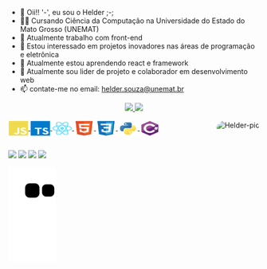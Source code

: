 - 👋 Oii!! '-', eu sou o Helder ;-;
- 👨‍💻 Cursando Ciência da Computação na Universidade do Estado do Mato Grosso (UNEMAT)
- 🚀 Atualmente trabalho com front-end
- 👀 Estou interessado em projetos inovadores nas áreas de programação e eletrônica
- 🌱 Atualmente estou aprendendo react e framework
- 💞️ Atualmente sou lider de projeto e colaborador em desenvolvimento web
- 📫 contate-me no email: helder.souza@unemat.br

<div align="center">
  <a href="https://github.com/helder-ogsouza">
  <img height="160em" src="https://github-readme-stats.vercel.app/api?username=helder-ogsouza&show_icons=true&theme=midnight-purple&include_all_commits=true&count_private=true"/>
  <img height="160em" src="https://github-readme-stats.vercel.app/api/top-langs/?username=helder-ogsouza&layout=compact&langs_count=7&theme=midnight-purple"/>
</div>
<div style="display: inline_block"><br>
  <img align="center" alt="Helder-Js" height="30" width="40" src="https://raw.githubusercontent.com/devicons/devicon/master/icons/javascript/javascript-plain.svg">
  <img align="center" alt="Helder-Ts" height="30" width="40" src="https://raw.githubusercontent.com/devicons/devicon/master/icons/typescript/typescript-plain.svg">
  <img align="center" alt="Helder-React" height="30" width="40" src="https://raw.githubusercontent.com/devicons/devicon/master/icons/react/react-original.svg">
  <img align="center" alt="Helder-HTML" height="30" width="40" src="https://raw.githubusercontent.com/devicons/devicon/master/icons/html5/html5-original.svg">
  <img align="center" alt="Helder-CSS" height="30" width="40" src="https://raw.githubusercontent.com/devicons/devicon/master/icons/css3/css3-original.svg">
  <img align="center" alt="Helder-Python" height="30" width="40" src="https://raw.githubusercontent.com/devicons/devicon/master/icons/python/python-original.svg">
  <img align="center" alt="Helder-Csharp" height="30" width="40" src="https://raw.githubusercontent.com/devicons/devicon/master/icons/csharp/csharp-original.svg">
  <img align="right" alt="Helder-pic" height="30" style="border-radius:50px;" src="https://media.discordapp.net/attachments/858144166910230549/1020080760524378112/Computer-screen-code-glitch-animation-gif-background-free.gif?width=593&height=396">
 
</div>

 ##
 
<div> 
 
  <a href="https://www.instagram.com/https.msk/" target="_blank"><img src="https://img.shields.io/badge/-Instagram-%23E4405F?style=for-the-badge&logo=instagram&logoColor=white" target="_blank"></a>
 <a href="https://discord.com/users/510235515367456809" target="_blank"><img src="https://img.shields.io/badge/Discord-7289DA?style=for-the-badge&logo=discord&logoColor=white" target="_blank"></a> 
  <a href = "mailto:helder.souza@unemat.br"><img src="https://img.shields.io/badge/-Gmail-%23333?style=for-the-badge&logo=gmail&logoColor=white" target="_blank"></a>
  <a href="https://www.linkedin.com/in/helder-oliveira-b26515210" target="_blank"><img src="https://img.shields.io/badge/-LinkedIn-%230077B5?style=for-the-badge&logo=linkedin&logoColor=white" target="_blank"></a> 

  ![Snake animation](https://github.com/rafaballerini/rafaballerini/blob/output/github-contribution-grid-snake.svg)
 
</div>

